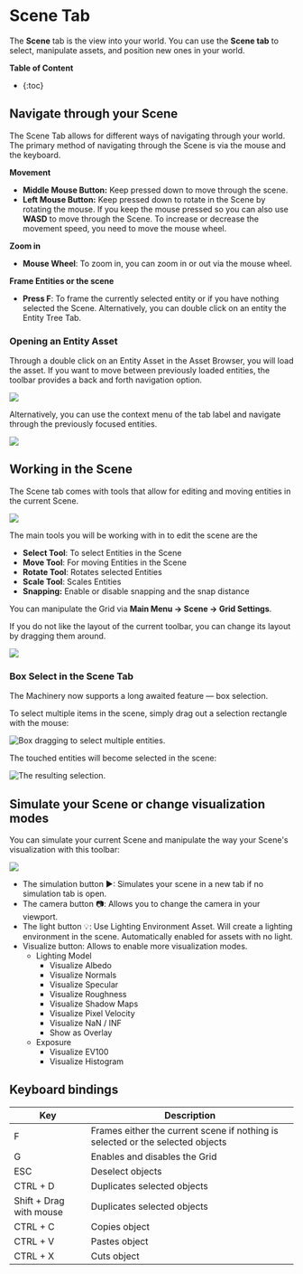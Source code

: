 # Scene Tab

The **Scene** tab is the view into your world. You can use the **Scene tab** to select, manipulate assets, and position new ones in your world. 

**Table of Content**

* {:toc}


## Navigate through your Scene
The Scene Tab allows for different ways of navigating through your world. The primary method of navigating through the Scene is via the mouse and the keyboard. 

**Movement**

- **Middle Mouse Button:** Keep pressed down to move through the scene.
- **Left Mouse Button:** Keep pressed down to rotate in the Scene by rotating the mouse. If you keep the mouse pressed so you can also use **WASD** to move through the Scene. To increase or decrease the movement speed, you need to move the mouse wheel.

**Zoom in**

- **Mouse Wheel**: To zoom in, you can zoom in or out via the mouse wheel.

**Frame Entities or the scene**


- **Press F**: To frame the currently selected entity or if you have nothing selected the Scene. Alternatively, you can double click on an entity the Entity Tree Tab.

### Opening an Entity Asset
Through a double click on an Entity Asset in the Asset Browser, you will load the asset. If you want to move between previously loaded entities, the toolbar provides a back and forth navigation option.

![](https://paper-attachments.dropbox.com/s_688CFE67758A45D845E788E6DA05448A2BCF730C2B07FEF2D06AB18D2C46F736_1625428401593_image.png)


Alternatively, you can use the context menu of the tab label and navigate through the previously focused entities.

![](https://paper-attachments.dropbox.com/s_688CFE67758A45D845E788E6DA05448A2BCF730C2B07FEF2D06AB18D2C46F736_1625428456420_image.png)

## Working in the Scene
The Scene tab comes with tools that allow for editing and moving entities in the current Scene.

![](https://paper-attachments.dropbox.com/s_688CFE67758A45D845E788E6DA05448A2BCF730C2B07FEF2D06AB18D2C46F736_1625428493292_image.png)


The main tools you will be working with in to edit the scene are the

- **Select Tool**: To select Entities in the Scene
- **Move Tool**: For moving Entities in the Scene
- **Rotate Tool**: Rotates selected Entities
- **Scale Tool**: Scales Entities
- **Snapping:** Enable or disable snapping and the snap distance

You can manipulate the Grid via **Main Menu → Scene → Grid Settings**.

If you do not like the layout of the current toolbar, you can change its layout by dragging them around.

![](https://paper-attachments.dropbox.com/s_688CFE67758A45D845E788E6DA05448A2BCF730C2B07FEF2D06AB18D2C46F736_1625428649231_new_order_toolbars.gif)



### Box Select in the Scene Tab

The Machinery now supports a long awaited feature — box selection.

To select multiple items in the scene, simply drag out a selection rectangle with the mouse:


![Box dragging to select multiple entities.](https://paper-attachments.dropbox.com/s_AF44CABDD4BF19FA7D54C2D4574B155CAAE2ED895AFB490AC3671972A5F81DC2_1617220755615_image.png)


The touched entities will become selected in the scene:


![The resulting selection.](https://paper-attachments.dropbox.com/s_AF44CABDD4BF19FA7D54C2D4574B155CAAE2ED895AFB490AC3671972A5F81DC2_1617220785668_image.png)



## Simulate your Scene or change visualization modes
You can simulate your current Scene and manipulate the way your Scene's visualization with this toolbar:

![](https://paper-attachments.dropbox.com/s_688CFE67758A45D845E788E6DA05448A2BCF730C2B07FEF2D06AB18D2C46F736_1625428527987_image.png)

- The simulation button ▶: Simulates your scene in a new tab if no simulation tab is open.
- The camera button 📷: Allows you to change the camera in your viewport.
- The light button 💡:  Use Lighting Environment Asset. Will create a lighting environment in the scene. Automatically enabled for assets with no light.
- Visualize button: Allows to enable more visualization modes.
  - Lighting Model
    - Visualize Albedo
    - Visualize Normals
    - Visualize Specular
    - Visualize Roughness
    - Visualize Shadow Maps
    - Visualize Pixel Velocity
    - Visualize NaN / INF
    - Show as Overlay
  - Exposure
    - Visualize EV100
    - Visualize Histogram

## Keyboard bindings

| Key                     | Description                                                  |
| ----------------------- | ------------------------------------------------------------ |
| F                       | Frames either the current scene if nothing is selected or the selected objects |
| G                       | Enables and disables the Grid                                |
| ESC                     | Deselect objects                                             |
| CTRL + D                | Duplicates selected objects                                  |
| Shift + Drag with mouse | Duplicates selected objects                                  |
| CTRL + C                | Copies object                                                |
| CTRL + V                | Pastes object                                                |
| CTRL + X                | Cuts object                                                  |
